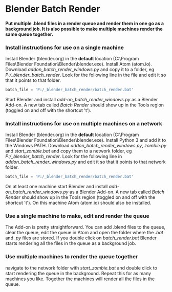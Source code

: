 # Blender Batch Render

#### Put multiple .blend files in a render queue and render them in one go as a background job. It is also possible to make multiple machines render the same queue together.

### Install instructions for use on a single machine

Install Blender (blender.org) in the **default** location (C:\Program Files\Blender Foundation\Blender\blender.exe). Install Atom (atom.io). Download *addon_batch_render_windows.py* and copy it to a folder, eg *P:/_blender_batch_render*. Look for the following line in the file  and edit it so that it points to that folder.
```python
batch_file = 'P:/_blender_batch_render/batch_render.bat'
```
Start Blender and install *add-on_batch_render_windows.py* as a Blender Add-on. A new tab called *Batch Render* should show up in the Tools region (toggled on and off with the shortcut 't'). 


### Install instructions for use on multiple machines on a network

Install Blender (blender.org) in the **default** location (C:\Program Files\Blender Foundation\Blender\blender.exe).
Install Python 3 and add it to the Windows PATH. Download *addon_batch_render_windows.py*, *zombie.py* and *start_zombie.bat* and copy them to a network folder, eg *P:/_blender_batch_render*. Look for the following line in *addon_batch_render_windows.py*  and edit it so that it points to that network folder.
```python
batch_file = 'P:/_blender_batch_render/batch_render.bat'
```
On at least one machine start Blender and install *add-on_batch_render_windows.py* as a Blender Add-on. A new tab called *Batch Render* should show up in the Tools region (toggled on and off with the shortcut 't'). On this machine Atom (atom.io) should also be installed.

### Use a single machine to make, edit and render the queue

The Add-on is pretty straightforward. You can add .blend files to the queue, clear the queue, edit the queue in Atom and open the folder where the *.bat* and *.py* files are stored. If you double click on *batch_render.bat* Blender starts rendering all the files in the queue as a background job.  

### Use multiple machines to render the queue together

navigate to the network folder with *start_zombie.bat* and double click to start rendering the queue in the background. Repeat this for as many machines you like. Together the machines will render all the files in the queue.
